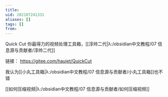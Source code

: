 ```yaml
---
title: 
uid: 202107241331
aliases: []
tags: []
from: 
---
```

Quick Cut 你最得力的视频处理工具箱，[[淳帅二代|λ:/obsidian中文教程/07 信息源与贡献者/淳帅二代]]

链接： https://gitee.com/haujet/QuickCut

我认为[[小丸工具箱|λ:/obsidian中文教程/07 信息源与贡献者/小丸工具箱]]也不错

[[如何压缩视频|λ:/obsidian中文教程/07 信息源与贡献者/如何压缩视频]]